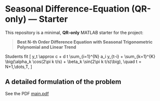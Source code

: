 # Seasonal Difference-Equation (QR-only) — Starter

This repository is a minimal, **QR-only** MATLAB starter for the project:

> **Best N-th Order Difference Equation with Seasonal Trigonometric Polynomial and Linear Trend**

Students fit
\[
y_t \approx c + d t \sum_{i=1}^{N} a_i y_{t-i} + \sum_{k=1}^{K} \big(\alpha_k \cos(2\pi k t/s) + \beta_k \sin(2\pi k t/s)\big),
\quad t = N+1,\dots,T,
\]

## A detailed formulation of the problem
See the PDF [main.pdf](./problem/main.pdf)


